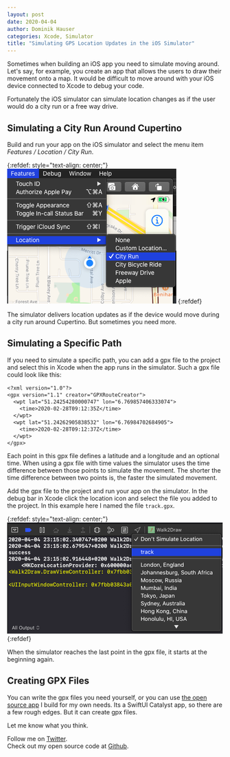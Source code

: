 ```yaml
---
layout: post
date: 2020-04-04
author: Dominik Hauser
categories: Xcode, Simulator
title: "Simulating GPS Location Updates in the iOS Simulator"
---
```


Sometimes when building an iOS app you need to simulate moving around.
Let's say, for example, you create an app that allows the users to draw their movement onto a map.
It would be difficult to move around with your iOS device connected to Xcode to debug your code.

Fortunately the iOS simulator can simulate location changes as if the user would do a city run or a free way drive.

## Simulating a City Run Around Cupertino

Build and run your app on the iOS simulator and select the menu item *Features / Location / City Run*.

{:refdef: style="text-align: center;"}
![](../assets/2020-04-04/simulate_city_run.png)
{:refdef}

The simulator delivers location updates as if the device would move during a city run around Cupertino.
But sometimes you need more.

## Simulating a Specific Path

If you need to simulate a specific path, you can add a gpx file to the project and select this in Xcode when the app runs in the simulator.
Such a gpx file could look like this:

```
<?xml version="1.0"?>
<gpx version="1.1" creator="GPXRouteCreator">
  <wpt lat="51.24254280000747" lon="6.769857406333074">
    <time>2020-02-28T09:12:35Z</time>
  </wpt>
  <wpt lat="51.24262905838532" lon="6.76984702684905">
    <time>2020-02-28T09:12:37Z</time>
  </wpt>
</gpx>
```

Each point in this gpx file defines a latitude and a longitude and an optional time.
When using a gpx file with time values the simulator uses the time difference between those points to simulate the movement.
The shorter the time difference between two points is, the faster the simulated movement.

Add the gpx file to the project and run your app on the simulator.
In the debug bar in Xcode click the location icon and select the file you added to the project.
In this example here I named the file `track.gpx`.

{:refdef: style="text-align: center;"}
![](../assets/2020-04-04/select_gpx_file.png)
{:refdef}

When the simulator reaches the last point in the gpx file, it starts at the beginning again.

## Creating GPX Files

You can write the gpx files you need yourself, or you can use [the open source app](https://github.com/dasdom/GPXRouteCreator) I build for my own needs.
Its a SwiftUI Catalyst app, so there are a few rough edges.
But it can create gpx files.

Let me know what you think.

Follow me on [Twitter](https://twitter.com/dasdom).   
Check out my open source code at [Github](https://github.com/dasdom).
